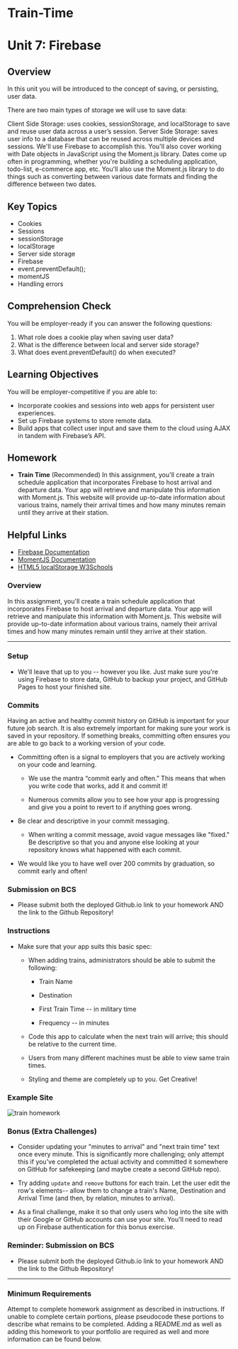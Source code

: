 # Train-Time

# Unit 7: Firebase

## Overview

In this unit you will be introduced to the concept of saving, or persisting, user data.

There are two main types of storage we will use to save data:

Client Side Storage: uses cookies, sessionStorage, and localStorage to save and reuse user data across a user’s session.
Server Side Storage: saves user info to a database that can be reused across multiple devices and sessions. We'll use Firebase to accomplish this.
You'll also cover working with Date objects in JavaScript using the Moment.js library. Dates come up often in programming, whether you're building a scheduling application, todo-list, e-commerce app, etc. You'll also use the Moment.js library to do things such as converting between various date formats and finding the difference between two dates.

## Key Topics
* Cookies
* Sessions
* sessionStorage
* localStorage
* Server side storage
* Firebase
* event.preventDefault();
* momentJS
* Handling errors

## Comprehension Check
You will be employer-ready if you can answer the following questions: 
1. What role does a cookie play when saving user data?
2. What is the difference between local and server side storage?
3. What does event.preventDefault() do when executed?

## Learning Objectives
You will be employer-competitive if you are able to:
* Incorporate cookies and sessions into web apps for persistent user experiences.
* Set up Firebase systems to store remote data.
* Build apps that collect user input and save them to the cloud using AJAX in tandem with Firebase’s API.

## Homework

* **Train Time** (Recommended)
In this assignment, you'll create a train schedule application that incorporates Firebase to host arrival and departure data. Your app will retrieve and manipulate this information with Moment.js. This website will provide up-to-date information about various trains, namely their arrival times and how many minutes remain until they arrive at their station.

## Helpful Links
* [Firebase Documentation](https://firebase.google.com/docs/)
* [MomentJS Documentation](https://momentjs.com/docs/)
* [HTML5 localStorage W3Schools](https://www.w3schools.com/html/html5_webstorage.asp)

### Overview

In this assignment, you'll create a train schedule application that incorporates Firebase to host arrival and departure data. Your app will retrieve and manipulate this information with Moment.js. This website will provide up-to-date information about various trains, namely their arrival times and how many minutes remain until they arrive at their station.

- - -

### Setup

* We'll leave that up to you -- however you like. Just make sure you're using Firebase to store data, GitHub to backup your project, and GitHub Pages to host your finished site.

### Commits

Having an active and healthy commit history on GitHub is important for your future job search. It is also extremely important for making sure your work is saved in your repository. If something breaks, committing often ensures you are able to go back to a working version of your code.

* Committing often is a signal to employers that you are actively working on your code and learning.

  * We use the mantra “commit early and often.”  This means that when you write code that works, add it and commit it!

  * Numerous commits allow you to see how your app is progressing and give you a point to revert to if anything goes wrong.

* Be clear and descriptive in your commit messaging.

  * When writing a commit message, avoid vague messages like "fixed." Be descriptive so that you and anyone else looking at your repository knows what happened with each commit.

* We would like you to have well over 200 commits by graduation, so commit early and often!

### Submission on BCS

* Please submit both the deployed Github.io link to your homework AND the link to the Github Repository!

### Instructions

* Make sure that your app suits this basic spec:
  
  * When adding trains, administrators should be able to submit the following:
    
    * Train Name
    
    * Destination 
    
    * First Train Time -- in military time
    
    * Frequency -- in minutes
  
  * Code this app to calculate when the next train will arrive; this should be relative to the current time.
  
  * Users from many different machines must be able to view same train times.
  
  * Styling and theme are completely up to you. Get Creative!

### Example Site

![train homework](Train_Time_Image.png)

### Bonus (Extra Challenges)

* Consider updating your "minutes to arrival" and "next train time" text once every minute. This is significantly more challenging; only attempt this if you've completed the actual activity and committed it somewhere on GitHub for safekeeping (and maybe create a second GitHub repo).

* Try adding `update` and `remove` buttons for each train. Let the user edit the row's elements-- allow them to change a train's Name, Destination and Arrival Time (and then, by relation, minutes to arrival).

* As a final challenge, make it so that only users who log into the site with their Google or GitHub accounts can use your site. You'll need to read up on Firebase authentication for this bonus exercise.

### Reminder: Submission on BCS

* Please submit both the deployed Github.io link to your homework AND the link to the Github Repository!

- - -

### Minimum Requirements

Attempt to complete homework assignment as described in instructions. If unable to complete certain portions, please pseudocode these portions to describe what remains to be completed. Adding a README.md as well as adding this homework to your portfolio are required as well and more information can be found below.
